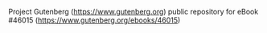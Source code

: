 Project Gutenberg (https://www.gutenberg.org) public repository for eBook #46015 (https://www.gutenberg.org/ebooks/46015)
